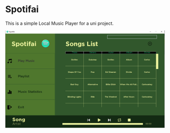 # Spotifai

This is a simple Local Music Player for a uni project.

![Logo of MyProject](data/img/spotifai.png)
